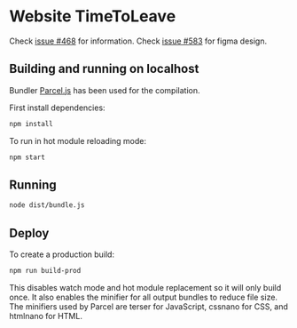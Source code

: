 # Website TimeToLeave 
 
Check [issue #468](https://github.com/thamara/time-to-leave/issues/468) for information. 
Check [issue #583](https://github.com/thamara/time-to-leave/issues/583) for figma design. 


## Building and running on localhost

Bundler [Parcel.js](https://parceljs.org/) has been used for the compilation.

First install dependencies:

```sh
npm install
```

To run in hot module reloading mode:

```sh
npm start
```

## Running

```sh
node dist/bundle.js
```

## Deploy

To create a production build:

```sh
npm run build-prod
```

This disables watch mode and hot module replacement so it will only build once. It also enables the minifier for all output bundles to reduce file size. The minifiers used by Parcel are terser for JavaScript, cssnano for CSS, and htmlnano for HTML.

